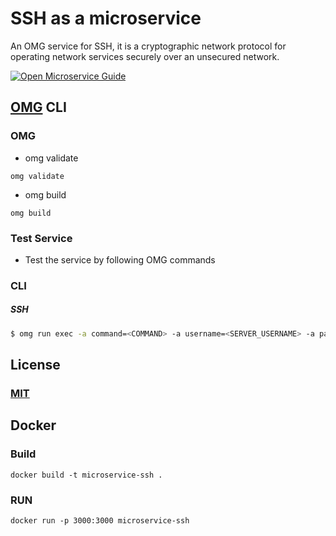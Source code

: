 # SSH as a microservice
An OMG service for SSH, it  is a cryptographic network protocol for operating network services securely over an unsecured network.

[![Open Microservice Guide](https://img.shields.io/badge/OMG-enabled-brightgreen.svg?style=for-the-badge)](https://microservice.guide)

## [OMG](hhttps://microservice.guide) CLI

### OMG

* omg validate
```
omg validate
```
* omg build
```
omg build
```
### Test Service

* Test the service by following OMG commands

### CLI

##### SSH
```sh
$ omg run exec -a command=<COMMAND> -a username=<SERVER_USERNAME> -a password=<SERVER_PASSWORD> -a HOST=<SSH_HOST> -a PORT=<PORT_NUMBER> -a PRIVATE_KEY=<PRIVATE_KEY_FILE_BASE64_DATA>
```

## License
### [MIT](https://choosealicense.com/licenses/mit/)

## Docker
### Build
```
docker build -t microservice-ssh .
```
### RUN
```
docker run -p 3000:3000 microservice-ssh
```
